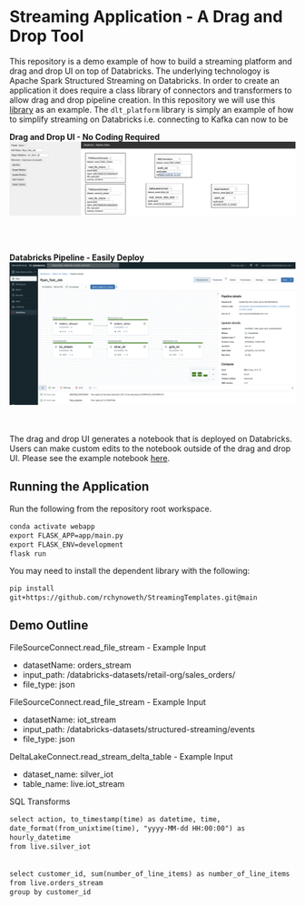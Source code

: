 # Streaming Application - A Drag and Drop Tool 

This repository is a demo example of how to build a streaming platform and drag and drop UI on top of Databricks. The underlying technologoy is Apache Spark Structured Streaming on Databricks. In order to create an application it does require a class library of connectors and transformers to allow drag and drop pipeline creation. In this repository we will use this [library](https://github.com/rchynoweth/StreamingTemplates) as an example. The `dlt_platform` library is simply an example of how to simplify streaming on Databricks i.e. connecting to Kafka can now to be 

**Drag and Drop UI - No Coding Required**  
![](docs/imgs/webapp.png)

<br></br>

**Databricks Pipeline - Easily Deploy**   
![](docs/imgs/dlt.png)


<br></br>
The drag and drop UI generates a notebook that is deployed on Databricks. Users can make custom edits to the notebook outside of the drag and drop UI. Please see the example notebook [here](./docs/sample_pipeline.py). 

## Running the Application

Run the following from the repository root workspace. 
```
conda activate webapp
export FLASK_APP=app/main.py
export FLASK_ENV=development
flask run 
```

You may need to install the dependent library with the following:
```
pip install git+https://github.com/rchynoweth/StreamingTemplates.git@main
```


## Demo Outline 

FileSourceConnect.read_file_stream - Example Input
- datasetName: orders_stream
- input_path: /databricks-datasets/retail-org/sales_orders/
- file_type: json


FileSourceConnect.read_file_stream - Example Input
- datasetName: iot_stream
- input_path: /databricks-datasets/structured-streaming/events
- file_type: json


DeltaLakeConnect.read_stream_delta_table - Example Input
- dataset_name: silver_iot
- table_name: live.iot_stream


SQL Transforms 

```
select action, to_timestamp(time) as datetime, time, date_format(from_unixtime(time), "yyyy-MM-dd HH:00:00") as hourly_datetime 
from live.silver_iot


select customer_id, sum(number_of_line_items) as number_of_line_items 
from live.orders_stream 
group by customer_id
```

